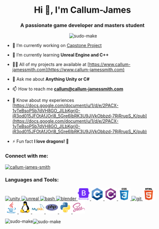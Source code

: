<h1 align="center">Hi 👋, I'm Callum-James</h1>
<h3 align="center">A passionate game developer and masters student</h3>

<p align="center">&nbsp;<img src="https://github-readme-stats.vercel.app/api?username=sudo-make&show_icons=true&theme=dark&locale=en" alt="sudo-make" /></p>

- 🔭 I’m currently working on [Capstone Project](https://github.com/sudo-make/Capstone-Project)

- 🌱 I’m currently learning **Unreal Engine and C++**

- 👨‍💻 All of my projects are available at [https://www.callum-jamessmith.com](https://www.callum-jamessmith.com)

- 💬 Ask me about **Anything Unity or C#**

- 📫 How to reach me **callum@callum-jamessmith.com**

- 📄 Know about my experiences [https://docs.google.com/document/u/1/d/e/2PACX-1vTeBsoP5b7dVH8GO_JlLbKgrj0-iR3od015JFOtAfJOrl8_5Gre6IbRK3U9JjVkObbzd-7RjRrupS_K/pub](https://docs.google.com/document/u/1/d/e/2PACX-1vTeBsoP5b7dVH8GO_JlLbKgrj0-iR3od015JFOtAfJOrl8_5Gre6IbRK3U9JjVkObbzd-7RjRrupS_K/pub)

- ⚡ Fun fact **I love dragons! 🐲**

<h3 align="left">Connect with me:</h3>
<p align="left">
<a href="https://linkedin.com/in/callum-james-smith" target="blank"><img align="center" src="https://content.linkedin.com/content/dam/me/business/en-us/amp/brand-site/v2/bg/LI-Bug.svg.original.svg" alt="callum-james-smith" height="30" width="40" /></a>
</p>

<h3 align="left">Languages and Tools:</h3>
<p align="left"> 
<a href="https://unity.com/" target="_blank"> <img src="https://www.vectorlogo.zone/logos/unity3d/unity3d-icon.svg" alt="unity" width="40" height="40"/> </a> <a href="https://unrealengine.com/" target="_blank"> <img src="https://raw.githubusercontent.com/kenangundogan/fontisto/036b7eca71aab1bef8e6a0518f7329f13ed62f6b/icons/svg/brand/unreal-engine.svg" alt="unreal" width="40" height="40"/> </a>
<a href="https://www.gnu.org/software/bash/" target="_blank"> <img src="https://www.vectorlogo.zone/logos/gnu_bash/gnu_bash-icon.svg" alt="bash" width="40" height="40"/> </a> <a href="https://www.blender.org/" target="_blank"> <img src="https://download.blender.org/branding/community/blender_community_badge_white.svg" alt="blender" width="40" height="40"/> </a> <a href="https://getbootstrap.com" target="_blank"> <img src="https://raw.githubusercontent.com/devicons/devicon/master/icons/bootstrap/bootstrap-plain-wordmark.svg" alt="bootstrap" width="40" height="40"/> </a> <a href="https://www.w3schools.com/cpp/" target="_blank"> <img src="https://raw.githubusercontent.com/devicons/devicon/master/icons/cplusplus/cplusplus-original.svg" alt="cplusplus" width="40" height="40"/> </a> <a href="https://www.w3schools.com/cs/" target="_blank"> <img src="https://raw.githubusercontent.com/devicons/devicon/master/icons/csharp/csharp-original.svg" alt="csharp" width="40" height="40"/> </a> <a href="https://www.w3schools.com/css/" target="_blank"> <img src="https://raw.githubusercontent.com/devicons/devicon/master/icons/css3/css3-original-wordmark.svg" alt="css3" width="40" height="40"/> </a> <a href="https://git-scm.com/" target="_blank"> <img src="https://www.vectorlogo.zone/logos/git-scm/git-scm-icon.svg" alt="git" width="40" height="40"/> </a> <a href="https://www.w3.org/html/" target="_blank"> <img src="https://raw.githubusercontent.com/devicons/devicon/master/icons/html5/html5-original-wordmark.svg" alt="html5" width="40" height="40"/> </a> <a href="https://www.java.com" target="_blank"> <img src="https://raw.githubusercontent.com/devicons/devicon/master/icons/java/java-original.svg" alt="java" width="40" height="40"/> </a> <a href="https://www.linux.org/" target="_blank"> <img src="https://raw.githubusercontent.com/devicons/devicon/master/icons/linux/linux-original.svg" alt="linux" width="40" height="40"/> </a> <a href="https://www.mysql.com/" target="_blank"> <img src="https://raw.githubusercontent.com/devicons/devicon/master/icons/mysql/mysql-original-wordmark.svg" alt="mysql" width="40" height="40"/> </a> <a href="https://www.php.net" target="_blank"> <img src="https://raw.githubusercontent.com/devicons/devicon/master/icons/php/php-original.svg" alt="php" width="40" height="40"/> </a> <a href="https://www.python.org" target="_blank"> <img src="https://raw.githubusercontent.com/devicons/devicon/master/icons/python/python-original.svg" alt="python" width="40" height="40"/> </a> <a href="https://sass-lang.com" target="_blank"> <img src="https://raw.githubusercontent.com/devicons/devicon/master/icons/sass/sass-original.svg" alt="sass" width="40" height="40"/> </a></p>

<p><img align="left" src="https://github-readme-stats.vercel.app/api/top-langs?username=sudo-make&show_icons=true&theme=dark&locale=en&layout=compact" alt="sudo-make" /></p>
<p><img align="center" src="https://github-readme-streak-stats.herokuapp.com/?user=sudo-make&theme=dark" alt="sudo-make" /></p>
